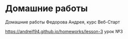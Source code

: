 # Домашние работы
Домашние работы Федорова Андрея, курс Веб-Старт

https://andreif94.github.io/homeworks/lesson-3 урок №3
